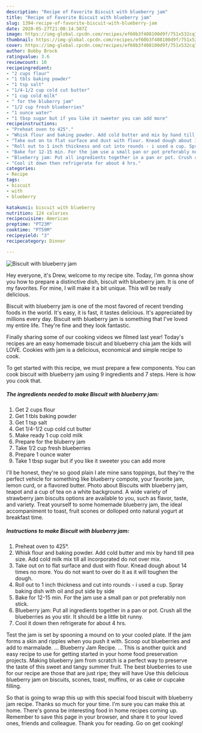 ```yaml
---
description: "Recipe of Favorite Biscuit with blueberry jam"
title: "Recipe of Favorite Biscuit with blueberry jam"
slug: 1394-recipe-of-favorite-biscuit-with-blueberry-jam
date: 2020-05-27T21:08:14.507Z
image: https://img-global.cpcdn.com/recipes/ef60b3f408100d9f/751x532cq70/biscuit-with-blueberry-jam-recipe-main-photo.jpg
thumbnail: https://img-global.cpcdn.com/recipes/ef60b3f408100d9f/751x532cq70/biscuit-with-blueberry-jam-recipe-main-photo.jpg
cover: https://img-global.cpcdn.com/recipes/ef60b3f408100d9f/751x532cq70/biscuit-with-blueberry-jam-recipe-main-photo.jpg
author: Bobby Brock
ratingvalue: 3.6
reviewcount: 10
recipeingredient:
- "2 cups flour"
- "1 tbls baking powder"
- "1 tsp salt"
- "1/4-1/2 cup cold cut butter"
- "1 cup cold milk"
- " for the bluberry jam"
- "1/2 cup fresh blueberries"
- "1 ounce water"
- "1 tbsp sugar but if you like it sweeter you can add more"
recipeinstructions:
- "Preheat oven to 425°."
- "Whisk flour and baking powder. Add cold butter and mix by hand till pea size. Add cold milk mix till all incorporated do not over mix."
- "Take out on to flat surface and dust with flour. Knead dough about 14 times no more. You do not want to over do it as it will toughen the dough."
- "Roll out to 1 inch thickness and cut into rounds - i used a cup. Spray baking dish with oil and put side by side"
- "Bake for 12-15 min. For the jam use a small pan or pot preferably non stick."
- "Blueberry jam: Put all ingredients together in a pan or pot. Crush all the blueberries as you stir. It should be a little bit runny."
- "Cool it down then refrigerate for about 4 hrs."
categories:
- Recipe
tags:
- biscuit
- with
- blueberry

katakunci: biscuit with blueberry 
nutrition: 124 calories
recipecuisine: American
preptime: "PT23M"
cooktime: "PT59M"
recipeyield: "3"
recipecategory: Dinner

---
```



![Biscuit with blueberry jam](https://img-global.cpcdn.com/recipes/ef60b3f408100d9f/751x532cq70/biscuit-with-blueberry-jam-recipe-main-photo.jpg)

Hey everyone, it's Drew, welcome to my recipe site. Today, I'm gonna show you how to prepare a distinctive dish, biscuit with blueberry jam. It is one of my favorites. For mine, I will make it a bit unique. This will be really delicious.

Biscuit with blueberry jam is one of the most favored of recent trending foods in the world. It's easy, it is fast, it tastes delicious. It's appreciated by millions every day. Biscuit with blueberry jam is something that I've loved my entire life. They're fine and they look fantastic.

Finally sharing some of our cooking videos we filmed last year! Today&#39;s recipes are an easy homemade biscuit and blueberry chia jam the kids will LOVE. Cookies with jam is a delicious, economical and simple recipe to cook.


To get started with this recipe, we must prepare a few components. You can cook biscuit with blueberry jam using 9 ingredients and 7 steps. Here is how you cook that.

<!--inarticleads1-->

##### The ingredients needed to make Biscuit with blueberry jam:

1. Get 2 cups flour
1. Get 1 tbls baking powder
1. Get 1 tsp salt
1. Get 1/4-1/2 cup cold cut butter
1. Make ready 1 cup cold milk
1. Prepare  for the bluberry jam
1. Take 1/2 cup fresh blueberries
1. Prepare 1 ounce water
1. Take 1 tbsp sugar but if you like it sweeter you can add more


I&#39;ll be honest, they&#39;re so good plain I ate mine sans toppings, but they&#39;re the perfect vehicle for something like blueberry compote, your favorite jam, lemon curd, or a flavored butter. Photo about Biscuits with blueberry jam, teapot and a cup of tea on a white background. A wide variety of strawberry jam biscuits options are available to you, such as flavor, taste, and variety. Treat yourself to some homemade blueberry jam, the ideal accompaniment to toast, fruit scones or dolloped onto natural yogurt at breakfast time. 

<!--inarticleads2-->

##### Instructions to make Biscuit with blueberry jam:

1. Preheat oven to 425°.
1. Whisk flour and baking powder. Add cold butter and mix by hand till pea size. Add cold milk mix till all incorporated do not over mix.
1. Take out on to flat surface and dust with flour. Knead dough about 14 times no more. You do not want to over do it as it will toughen the dough.
1. Roll out to 1 inch thickness and cut into rounds - i used a cup. Spray baking dish with oil and put side by side
1. Bake for 12-15 min. For the jam use a small pan or pot preferably non stick.
1. Blueberry jam: Put all ingredients together in a pan or pot. Crush all the blueberries as you stir. It should be a little bit runny.
1. Cool it down then refrigerate for about 4 hrs.


Test the jam is set by spooning a mound on to your cooled plate. If the jam forms a skin and ripples when you push it with. Scoop out blueberries and add to marmalade. … Blueberry Jam Recipe. … This is another quick and easy recipe to use for getting started in your home food preservation projects. Making blueberry jam from scratch is a perfect way to preserve the taste of this sweet and tangy summer fruit. The best blueberries to use for our recipe are those that are just ripe; they will have Use this delicious blueberry jam on biscuits, scones, toast, muffins, or as cake or cupcake filling. 

So that is going to wrap this up with this special food biscuit with blueberry jam recipe. Thanks so much for your time. I'm sure you can make this at home. There's gonna be interesting food in home recipes coming up. Remember to save this page in your browser, and share it to your loved ones, friends and colleague. Thank you for reading. Go on get cooking!
